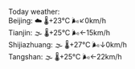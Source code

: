 Today weather:  
Beijing: ☁️ 🌡️+23°C 🌬️↙0km/h  
Tianjin: 🌫  🌡️+25°C 🌬️←15km/h  
Shijiazhuang: 🌫  🌡️+27°C 🌬️↓0km/h  
Tangshan: 🌫  🌡️+25°C 🌬️←22km/h  
